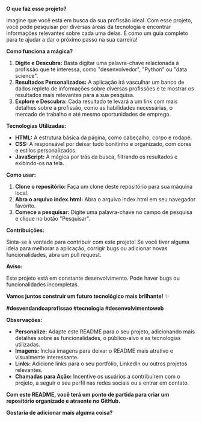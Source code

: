 **O que faz esse projeto?**

Imagine que você está em busca da sua profissão ideal. Com esse projeto, você pode pesquisar por diversas áreas da tecnologia e encontrar informações relevantes sobre cada uma delas. É como um guia completo para te ajudar a dar o próximo passo na sua carreira!

**Como funciona a mágica?**

1. **Digite e Descubra:** Basta digitar uma palavra-chave relacionada à profissão que te interessa, como "desenvolvedor", "Python" ou "data science".
2. **Resultados Personalizados:** A aplicação irá vasculhar um banco de dados repleto de informações sobre diversas profissões e te mostrar os resultados mais relevantes para a sua pesquisa.
3. **Explore e Descubra:** Cada resultado te levará a um link com mais detalhes sobre a profissão, como as habilidades necessárias, o mercado de trabalho e até mesmo oportunidades de emprego.

**Tecnologias Utilizadas:**

* **HTML:** A estrutura básica da página, como cabeçalho, corpo e rodapé.
* **CSS:** A responsável por deixar tudo bonitinho e organizado, com cores e estilos personalizados.
* **JavaScript:** A mágica por trás da busca, filtrando os resultados e exibindo-os na tela.

**Como usar:**

1. **Clone o repositório:** Faça um clone deste repositório para sua máquina local.
2. **Abra o arquivo index.html:** Abra o arquivo index.html em seu navegador favorito.
3. **Comece a pesquisar:** Digite uma palavra-chave no campo de pesquisa e clique no botão "Pesquisar".

**Contribuições:**

Sinta-se à vontade para contribuir com este projeto! Se você tiver alguma ideia para melhorar a aplicação, corrigir bugs ou adicionar novas funcionalidades, abra um pull request.

**Aviso:**

Este projeto está em constante desenvolvimento. Pode haver bugs ou funcionalidades incompletas.

**Vamos juntos construir um futuro tecnológico mais brilhante!** ✨

**#desvendandoaprofissao #tecnologia #desenvolvimentoweb**

**Observações:**

* **Personalize:** Adapte este README para o seu projeto, adicionando mais detalhes sobre as funcionalidades, o público-alvo e as tecnologias utilizadas.
* **Imagens:** Inclua imagens para deixar o README mais atrativo e visualmente interessante.
* **Links:** Adicione links para o seu portfólio, LinkedIn ou outros projetos relevantes.
* **Chamadas para Ação:** Incentive os usuários a contribuírem com o projeto, a seguir o seu perfil nas redes sociais ou a entrar em contato.

**Com este README, você terá um ponto de partida para criar um repositório organizado e atraente no GitHub.** 

**Gostaria de adicionar mais alguma coisa?**
